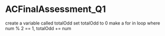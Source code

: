 # ACFinalAssessment_Q1
create a variable called totalOdd
set totalOdd to 0
make a for in loop where num % 2 == 1, totalOdd += num


